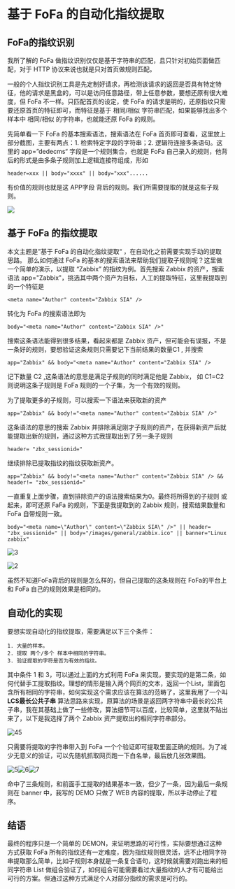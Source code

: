 # 基于 FoFa 的自动化指纹提取

## FoFa的指纹识别

我所了解的 FoFa 做指纹识别仅仅是基于字符串的匹配，且只针对初始页面做匹配，对于 HTTP 协议来说也就是只对首页做规则匹配。

一般的个人指纹识别工具是先定制好请求，再检测该请求的返回是否具有特定特征，他的请求是黑盒的，可以是访问任意路径，带上任意参数，要想还原有很大难度，但 FoFa 不一样。只匹配首页的设定，使 FoFa 的请求是明的，还原指纹只需要还原首页的特征即可，而特征是基于 相同/相似 字符串匹配，如果能够找出多个样本中 相同/相似 的字符串，也就能还原 FoFa 的规则。

先简单看一下 FoFa 的基本搜索语法，搜索语法在 FoFa 首页即可查看，这里放上部分截图，主要有两点：1. 检索特定字段的字符串；2. 逻辑符连接多条语句。这里的 app=”dedecms“ 字段是一个规则集合，也就是 FoFa 自己录入的规则，他背后的形式是由多条子规则加上逻辑连接符组成，形如 

```header=xxx || body="xxxx" || body="xxx"......```

有价值的规则也就是这 APP字段 背后的规则。我们所需要提取的就是这些子规则。

![](pic/1.png)

## 基于 FoFa 的指纹提取

本文主题是”基于 FoFa 的自动化指纹提取“ ，在自动化之前需要实现手动的提取思路。 那么如何通过 FoFa 的基本的搜索语法来帮助我们提取子规则呢？这里做一个简单的演示，以提取 “Zabbix” 的指纹为例。首先搜索 Zabbix 的资产，搜索语法 app="Zabbix"，挑选其中两个资产为目标，人工的提取特征，这里我提取到的一个特征是  

 ```<meta name="Author" content="Zabbix SIA" />```

转化为 FoFa 的搜索语法即为

```body="<meta name="Author" content="Zabbix SIA" />"```

搜索这条语法能得到很多结果，看起来都是 Zabbix 资产，但可能会有误报，不是一条好的规则，要想验证这条规则只需要记下当前结果的数量C1 , 并搜索

```app="Zabbix" && body="<meta name="Author" content="Zabbix SIA" />```

记下数量 C2 ,这条语法的意思是满足子规则的同时满足他是 Zabbix， 如 C1=C2 则说明这条子规则是 FoFa 规则的一个子集，为一个有效的规则。

为了提取更多的子规则，可以搜索一下语法来获取新的资产

```app="Zabbix" && body!="<meta name="Author" content="Zabbix SIA" />"```

这条语法的意思的搜索 Zabbix 并排除满足刚才子规则的资产，在获得新资产后就能提取出新的规则，通过这种方式我提取出到了另一条子规则

```header= "zbx_sessionid="```

继续排除已提取指纹的指纹获取新资产。

 ```app="Zabbix" && body!="<meta name="Author" content="Zabbix SIA" /> && header!= "zbx_sessionid="```

一直重复上面步骤，直到排除资产的语法搜索结果为0。最终将所得到的子规则 或 起来，即可还原 FaFa 的规则，下面是我提取到的 Zabbix 规则，搜索结果数量和 FoFa 自带规则一致。

```body="<meta name=\"Author\" content=\"Zabbix SIA\" />" || header= "zbx_sessionid=" || body="/images/general/zabbix.ico" || banner="Linux zabbix"```

![3](pic/3.png)

![2](pic/2.png)

虽然不知道FoFa背后的规则是怎么样的，但自己提取的这条规则在 FoFa的平台上和 FoFa 自己的规则效果是相同的。

## 自动化的实现

要想实现自动化的指纹提取，需要满足以下三个条件：

	1. 大量的样本。
	2. 提取 两个/多个 样本中相同的字符串。
	3. 验证提取的字符是否为有效的指纹。

其中条件 1 和 3，可以通过上面的方式利用 FoFa 来实现，要实现的是第二条，如何代替手工提取指纹。理想的情形是输入两个网页的文本，返回一个List，里面包含所有相同的字符串，如何实现这个需求应该在算法的范畴了，这里我用了一个叫 **LCS最长公共子串** 算法思路来实现，原算法的场景是返回两字符串中最长的公共子串，我在其基础上做了一些修改，算法细节可以百度，比较简单，这里就不贴出来了，以下是我选择了两个 Zabbix 资产提取出的相同字符串部分。

![45](pic/45.png)

只需要将提取的字符串带入到 FoFa 一个个验证即可提取里面正确的规则。为了减少无意义的验证，可以先随机抓取网页跑一下白名单，最后放几张效果图。

![5](pic/5.png)![6](pic/6.png)![7](pic/7.png)

命中了三条规则，和前面手工提取的结果基本一致，但少了一条，因为最后一条规则在 banner 中，我写的 DEMO 只做了 WEB 内容的提取，所以手动停止了程序。

## 结语

最终的程序只是一个简单的 DEMON，来证明思路的可行性，实际要想通过这种方式获取 FoFa 所有的指纹还有一定难度，因为指纹规则很灵活，远不止相同字符串提取那么简单，比如子规则本身就是一条复合语句，这时候就需要对跑出来的相同字符串 List 做组合验证了，如何组合可能需要看过大量指纹的人才有可能给出可行的方案。但通过这种方式满足个人对部分指纹的需求是可行的。